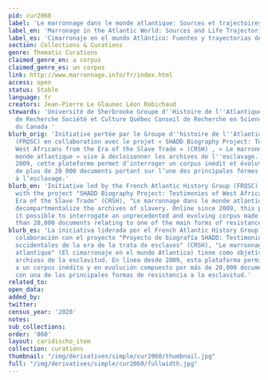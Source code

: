 ```yaml
---
pid: cur2060
label: 'Le marronnage dans le monde atlantique: Sources et trajectoires de vie'
label_en: 'Marronage in the Atlantic World: Sources and Life Trajectories'
label_es: 'Cimarronaje en el mundo Atlántico: Fuentes y trayectorias de vida'
section: Collections & Curations
genre: Thematic Curations
claimed_genre_en: a corpus
claimed_genre_es: un corpus
link: http://www.marronnage.info/fr/index.html
access: open
status: Stable
language: fr
creators: Jean-Pierre Le Glaunec Léon Robichaud
stewards: 'Université de Sherbrooke Groupe d''Histoire de l''Atlantique Français Fonds
  de Recherche Société et Culture Québec Conseil de Recherche en Sciences Humaines
  du Canada '
blurb_orig: 'Initiative portée par le Groupe d''histoire de l''Atlantique Français
  (FRQSC) en collaboration avec le projet « SHADD Biography Project: Testimonies of
  West Africans from the Era of the Slave Trade » (CRSH) , « Le marronnage dans le
  monde atlantique » vise à décloisonner les archives de l''esclavage. En ligne depuis
  2009, cette plateforme permet d’interroger un corpus inédit et évolutif composé
  de plus de 20 000 documents portant sur l’une des principales formes de résistance
  à l’esclavage.'
blurb_en: 'Initiative led by the French Atlantic History Group (FRQSC) in collaboration
  with the project "SHADD Biography Project: Testimonies of West Africans from the
  Era of the Slave Trade" (CRSH), "Le marronnage dans le monde atlantique" aims to
  decompartmentalize the archives of slavery. Online since 2009, this platform makes
  it possible to interrogate an unprecedented and evolving corpus made up of more
  than 20,000 documents relating to one of the main forms of resistance to slavery.'
blurb_es: 'La iniciativa liderada por el French Atlantic History Group (FRQSC) en
  colaboración con el proyecto "Proyecto de biografía SHADD: Testimonios de africanos
  occidentales de la era de la trata de esclavos" (CRSH), "Le marronnage dans le monde
  atlantique" (El cimarronaje en el mundo Atlantico) tiene como objetivo reunir los
  archivos de la esclavitud. En línea desde 2009, esta plataforma permite interrogar
  a un corpus inédito y en evolución compuesto por más de 20,000 documentos relacionados
  con una de las principales formas de resistencia a la esclavitud.'
related_to:
open_data:
added_by:
twitter:
census_year: '2020'
notes:
sub_collections:
order: '060'
layout: caridischo_item
collection: curations
thumbnail: "/img/derivatives/simple/cur2060/thumbnail.jpg"
full: "/img/derivatives/simple/cur2060/fullwidth.jpg"
---
```

